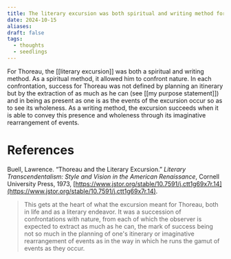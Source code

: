 ```yaml
---
title: The literary excursion was both spiritual and writing method for Thoreau
date: 2024-10-15
aliases: 
draft: false
tags:
  - thoughts
  - seedlings
---
```

For Thoreau, the [[literary excursion]] was both a spiritual and writing method. As a spiritual method, it allowed him to confront nature. In each confrontation, success for Thoreau was not defined by planning an itinerary but by the extraction of as much as he can (see [[my purpose statement]]) and in being as present as one is as the events of the excursion occur so as to see its wholeness. As a writing method, the excursion succeeds when it is able to convey this presence and wholeness through its imaginative rearrangement of events.

# References

Buell, Lawrence. “Thoreau and the Literary Excursion.” _Literary Transcendentalism: Style and Vision in the American Renaissance_, Cornell University Press, 1973, [https://www.jstor.org/stable/10.7591/j.ctt1g69x7r.14](https://www.jstor.org/stable/10.7591/j.ctt1g69x7r.14).

>This gets at the heart of what the excursion meant for Thoreau, both in life and as a literary endeavor. It was a succession of confrontations with nature, from each of which the observer is expected to extract as much as he can, the mark of success being not so much in the planning of one's itinerary or imaginative rearrangement of events as in the way in which he runs the gamut of events as they occur.